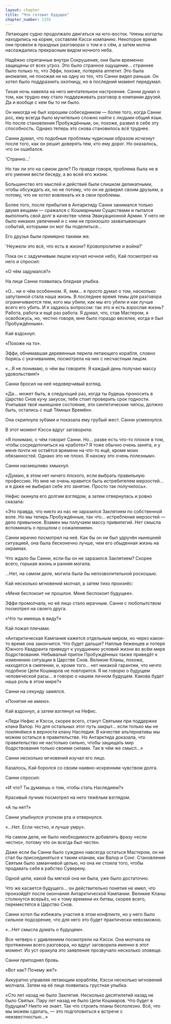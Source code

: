 ```yaml
---
layout: chapter
title: "Что готовит будущее"
chapter_number: 1155
---
```


Летающее судно продолжало двигаться на юго-восток. Члены когорты находились на корме, составляя Кэсси компанию. Некоторое время они провели в праздных разговорах о том и о сём, а затем молча наслаждались прекрасным видом ночного неба.

Надёжно спрятанные внутри Сокрушения, они были временно защищены от всех угроз. Это было странное ощущение... страннее было только то, что Эффи, похоже, потеряла аппетит. Это была аномалия, не похожая ни на одну из тех, что Санни видел раньше. Он хотел было поддразнить охотницу, но в последний момент передумал.

Тихая ночь навеяла на него мечтательное настроение. Санни думал о том, как трудно ему стало поддерживать разговор в компании друзей. Да и вообще с кем бы то ни было.

Он никогда не был хорошим собеседником — более того, когда Санни рос, ему всегда было мучительно сложно найти с людьми общий язык. Но после становления Пробуждённым, он, похоже, развил в себе эту способность. Однако теперь это снова становилось всё труднее.

Санни думал, что подобные проблемы чудесным образом исчезнут после того, как он решит доверять тем, кто ему дорог. Но оказалось, что он ошибался.

'Странно...'

Но так ли это на самом деле? По правде говоря, проблема была не в его умении вести беседу, а во всей его жизни.

Большинство его мыслей и действий были слишком деликатными, чтобы обсуждать их, но не потому, что он не доверял своим друзьям, а потому, что не хотел вовлекать их в свои проблемы.

Более того, после прибытия в Антарктиду Санни занимался только двумя вещами — сражался с Кошмарными Существами и пытался выполнить свой долг в качестве члена Эвакуационной Армии. У него не было никаких увлечений и с ним не произошло захватывающих событий, которыми он мог бы поделиться...

Его друзья были примерно такими же.

'Неужели это всё, что есть в жизни? Кровопролитие и война?'

Пока он с задумчивым лицом изучал ночное небо, Кай посмотрел на него и спросил:

«О чём задумался?»

На лице Санни появилась бледная улыбка.

«О... ни о чём особенном. Я, эмм... я просто думал о том, насколько запутанной стала наша жизнь. В последнее время темы для разговора ограничиваются тем, кого мы убили, как мы его убили и как лучше всего его убить. И я задаюсь вопросом: так это и есть взрослая жизнь? Работа, работа и ещё раз работа. Я думал, что, став Мастером, я освобожусь, но, честно говоря, мне было гораздо веселее, когда я был Пробуждённым».

Кай вздохнул.

«Похоже на то».

Эффи, обнимавшая деревянные перила летающего корабля, словно борясь с укачиванием, посмотрела на них с несчастным лицом.

«...Я не понимаю, о чём вы говорите. Я каждый день получаю массу удовольствия!»

Санни бросил на неё недоверчивый взгляд.

«Да... может быть, в следующий раз, когда ты будешь проносить в Царство Снов кучу закусок, тебе стоит проверить срок годности. Учитывая твоё нынешнее состояние, эти синтетические чипсы, должно быть, остались с ещё Тёмных Времён».

Она скрипнула зубами и показала ему грубый жест. Санни усмехнулся.

В этот момент Кэсси вдруг заговорила:

«Я понимаю, о чём говорит Санни. Но... разве есть что-то плохое в том, чтобы сосредоточиться на «работе»? Я тоже обычно очень занята, и у меня почти не остаётся времени на что-то ещё, кроме моих обязанностей. Однако это не плохо. Я нахожу это очень полезным».

Санни насмешливо хмыкнул.

«Думаю, в этом нет ничего плохого, если выбрать правильную профессию. Но мне не очень нравится быть истребителем мерзостей... и я даже не выбирал себе это занятие. Просто так получилось».

Нефис окинула его долгим взглядом, а затем отвернулась и ровно сказала:

«Это правда, что никто из нас не заразился Заклятием по собственной воле. Но мы теперь Пробуждённые, так что... истребление мерзостей — дело привычное. Взамен мы получаем массу привилегий. Нет смысла вспоминать о прошлом с сожалением».

Санни мрачно посмотрел на неё. Как бы он ни был удручён нынешней ситуацией, она была бесконечно лучше, чем его обыденная жизнь на окраинах.

Что ждало бы Санни, если бы он не заразился Заклятием? Скорее всего, горькая жизнь и ранняя могила.

...Нет, на самом деле, могила была бы непозволительной роскошью.

Кай несколько мгновений молчал, а затем тихо произнёс:

«Меня беспокоит не прошлое. Меня беспокоит будущее».

Эффи промолчала, но её лицо стало мрачным. Санни с любопытством посмотрел на своего друга.

«Что ты имеешь в виду?»

Кай пожал плечами.

«Антарктическая Кампания кажется отдельным миром, но через какое-то время она закончится. Что будет дальше? Наплыв беженцев и потеря Южного Квадранта приведут к ухудшению условий жизни во всём мире бодрствования. Небывалый приток Пробуждённых также приведёт к изменению ситуации в Царстве Снов. Великие Кланы, похоже, находятся в смятении, и, кроме того... нет никакой гарантии, что нечто подобное Цепи Кошмаров не повторится. Я не говорю о будущем человеческой расы... я говорю о нашем личном будущем. Какова будет наша роль в этом мире?»

Санни на секунду замялся.

«Понятия не имею».

Кай вздохнул, а затем взглянул на Нефис.

«Леди Нефис и Кэсси, скорее всего, станут Святыми при поддержке клана Валор. Но для остальных этот путь закрыт... если только мы не поклянёмся в верности клану Наследия. В качестве альтернативы мы можем остаться в правительстве. Но Антарктида доказала, что правительство не настолько сильно, чтобы защищать мир бодрствования только своими силами. Так в чём же смысл...»

Санни несколько мгновений изучал его лицо.

Казалось, Кай боролся со своим наивно-искренним чувством долга.

Санни спросил:

«И что? Ты думаешь о том, чтобы стать Наследием?»

Красивый лучник посмотрел на него тяжёлым взглядом.

«А ты нет?»

Санни улыбнулся уголком рта и отвернулся.

«...Нет. Если честно, я лучше умру».

На самом деле, не было необходимости добавлять фразу «если честно», потому что он всегда был честен.

Даже если бы Санни было суждено навсегда остаться Мастером, он не стал бы присоединяться к таким кланам, как Валор и Сонг. Становление Святым было заманчивой целью, но она не стоила того, чтобы продавать себя в рабство Суверену.

Одной цепи, какой бы мягкой она ни была, уже было достаточно.

Что же касается будущего... он действительно понятия не имел, что произойдёт после окончания Антарктической Кампании. Великие Кланы столкнутся всерьёз, но к тому времени их битвы, скорее всего, переместятся в Царство Снов.

Санни хотел бы избежать участия в этом конфликте, но у него было сильное подозрение, что для него это будет практически невозможно.

«...Нет смысла думать о будущем».

Все четверо с удивлением посмотрели на Кэсси. Она молчала на протяжении всего разговора, но вдруг заговорила именно в этот момент. Из уст оракула это заявление прозвучало несколько зловеще.

Санни приподнял бровь.

«Вот как? Почему же?»

Аккуратно управляя летающим кораблём, Кэсси несколько мгновений молчала. Затем на её лице появилась грустная улыбка.

«Сто лет назад не было Заклятия. Несколько десятилетий назад не было Святых. Пару лет назад не было Цепи Кошмаров. Что будет в будущем? Никто не знает. Так что строить планы бесполезно. Всё, что мы можем сделать, — это подготовиться к встрече с неизвестностью...»